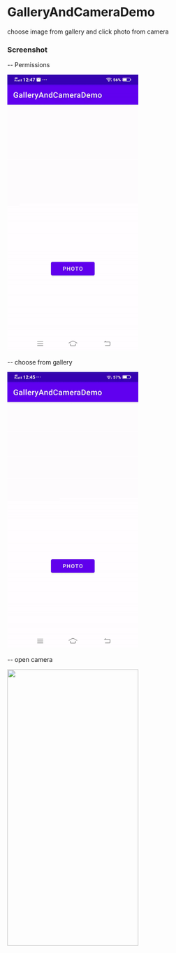 # GalleryAndCameraDemo
choose image from gallery and click photo from camera

### Screenshot
-- Permissions

<img src="https://github.com/sainivik/GalleryAndCameraDemo/blob/master/app/src/screenshots/permission.gif" width="300px" height="632px"/>

-- choose from gallery

<img src="https://github.com/sainivik/GalleryAndCameraDemo/blob/master/app/src/screenshots/gallery.gif" width="300px" height="632px"/>

-- open camera

<img src="https://github.com/sainivik/GalleryAndCameraDemo/blob/master/app/src/screenshots/camera_demo.gif" width="300px" height="632px"/>